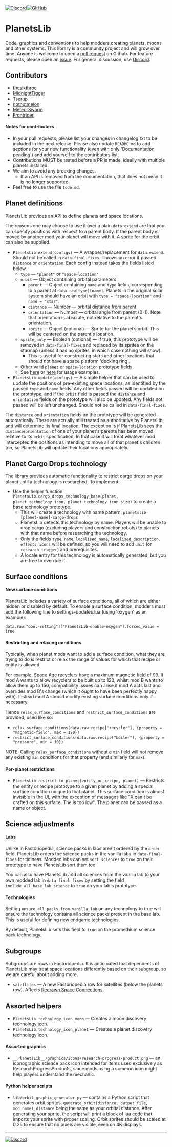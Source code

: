 [![Discord](https://img.shields.io/badge/Discord-%235865F2.svg?style=for-the-badge&logo=discord&logoColor=white)](https://discord.gg/VuVhYUBbWE)[![GitHub](https://img.shields.io/badge/github-%23121011.svg?style=for-the-badge&logo=github&logoColor=white)](https://github.com/danielmartin0/PlanetsLib)

# PlanetsLib

Code, graphics and conventions to help modders creating planets, moons and other systems. This library is a community project and will grow over time. Anyone is welcome to open a [pull request](https://github.com/danielmartin0/PlanetsLib/pulls) on Github. For feature requests, please open an [issue](https://github.com/danielmartin0/PlanetsLib/issues). For general discussion, use [Discord](https://discord.gg/VuVhYUBbWE).

## Contributors

* [thesixthroc](https://mods.factorio.com/user/thesixthroc)
* [MidnightTigger](https://mods.factorio.com/user/Midnighttigger)
* [Tserup](https://mods.factorio.com/user/Tserup)
* [notnotmelon](https://mods.factorio.com/user/notnotmelon)
* [MeteorSwarm](https://mods.factorio.com/user/MeteorSwarm)
* [Frontrider](https://mods.factorio.com/user/Frontrider)

#### Notes for contributors

* In your pull requests, please list your changes in changelog.txt to be included in the next release. Please also update `README.md` to add sections for your new functionality (even with only 'Documentation pending') and add yourself to the contributors list.
* Contributions MUST be tested before a PR is made, ideally with multiple planets installed.
* We aim to avoid any breaking changes.
    * If an API is removed from the documentation, that does not mean it is no longer supported.
* Feel free to use the file `todo.md`.

## Planet definitions

PlanetsLib provides an API to define planets and space locations.

The reasons one may choose to use it over a plain `data:extend` are that you can specify positions with respect to a parent body. If the parent body is moved by another mod your planet will move with it. A sprite for the orbit can also be supplied.

* `PlanetsLib:extend(configs)` — A wrapper/replacement for `data:extend`. Should not be called in `data-final-fixes`. Throws an error if passed `distance` or `orientation`. Each config instead takes the fields listed below.
    * `type` — `"planet"` or `"space-location"`
    * `orbit` — Object containing orbital parameters:
        * `parent` — Object containing `name` and `type` fields, corresponding to a parent at `data.raw[type][name]`. Planets in the original solar system should have an orbit with `type = "space-location"` and `name = "star"`.
        * `distance` — Number — orbital distance from parent
        * `orientation` — Number — orbital angle from parent (0-1). Note that orientation is absolute, not relative to the parent's orientation.
        * `sprite` — Object (optional) — Sprite for the planet’s orbit. This will be centered on the parent's location.
    * `sprite_only` — Boolean (optional) — If true, this prototype will be removed in `data-final-fixes` and replaced by its sprites on the starmap (unless it has no sprites, in which case nothing will show).
        * This is useful for constructing stars and other locations that should not have a space platform 'docking ring'.
    * Other valid `planet` or `space-location` prototype fields.
    * See [here](https://github.com/danielmartin0/Cerys-Moon-of-Fulgora/blob/main/prototypes/planet/planet.lua) or [here](https://github.com/danielmartin0/PlanetsLib/issues/12#issuecomment-2585484116) for usage examples.
* `PlanetsLib:update(configs)` — A simple helper that can be used to update the positions of pre-existing space locations, as identified by the passed `type` and `name` fields. Any other fields passed will be updated on the prototype, and if the `orbit` field is passed the `distance` and `orientation` fields on the prototype will also be updated. Any fields not passed will be left unchanged. Should not be called in `data-final-fixes`.

The `distance` and `orientation` fields on the prototype will be generated automatically. These are actually still treated as authoritative by PlanetsLib, and will determine its final location. The exception is if PlanetsLib sees the `distance`/`orientation` of one of your planet's parents has been moved relative to its `orbit` specification. In that case it will treat whatever mod intercepted the positions as intending to move all of that planet's children too, so PlanetsLib will update their locations appropriately.

## Planet Cargo Drops technology

The library provides automatic functionality to restrict cargo drops on your planet until a technology is researched. To implement:

* Use the helper function `PlanetsLib.cargo_drops_technology_base(planet, planet_technology_icon, planet_technology_icon_size)` to create a base technology prototype.
    * This will create a technology with name pattern: `planetslib-[planet-name]-cargo-drops`
    * PlanetsLib detects this technology by name. Players will be unable to drop cargo (excluding players and construction robots) to planets with that name before researching the technology.
    * Only the fields `type`, `name`, `localised_name`, `localised_description`, `effects`, `icons` will be defined, so you will need to add `unit` (or `research_trigger`) and prerequisites.
    * A locale entry for this technology is automatically generated, but you are free to override it.

## Surface conditions

#### New surface conditions

PlanetsLib includes a variety of surface conditions, all of which are either hidden or disabled by default. To enable a surface condition, modders must add the following line to settings-updates.lua (using 'oxygen' as an example):

`data.raw["bool-setting"]["PlanetsLib-enable-oxygen"].forced_value = true`

#### Restricting and relaxing conditions

Typically, when planet mods want to add a surface condition, what they are trying to do is restrict or relax the range of values for which that recipe or entity is allowed.

For example, Space Age recyclers have a maximum magnetic field of 99. If mod A wants to allow recyclers to be built up to 120, whilst mod B wants to allow them up to 150, compatibility issues can arise if mod A acts last and overrides mod B's change (which it ought to have been perfectly happy with). Instead mod A should modify existing surface conditions only if necessary.

Hence `relax_surface_conditions` and `restrict_surface_conditions` are provided, used like so:

* `relax_surface_conditions(data.raw.recipe["recycler"], {property = "magnetic-field", max = 120})`
* `restrict_surface_conditions(data.raw.recipe["boiler"], {property = "pressure", min = 10})`

NOTE: Calling `relax_surface_conditions` without a `min` field will not remove any existing `min` conditions for that property (and similarly for `max`).

#### Per-planet restrictions

* `PlanetsLib.restrict_to_planet(entity_or_recipe, planet)` — Restricts the entity or recipe prototype to a given planet by adding a special surface condition unique to that planet. This surface condition is almost invisible in the UI, with the exception of messages like "X can't be crafted on this surface. The  is too low". The planet can be passed as a name or object.

## Science adjustments

#### Labs

Unlike in Factoriopedia, science packs in labs aren't ordered by the `order` field. PlanetsLib orders the science packs in the vanilla labs in `data-final-fixes` for tidiness. Modded labs can set `sort_sciences` to `true` on their prototype to have PlanetsLib sort them too.

You can also have PlanetsLib add all sciences from the vanilla lab to your own modded lab in `data-final-fixes` by setting the field `include_all_base_lab_science` to `true` on your lab's prototype.

#### Technologies

Setting `ensure_all_packs_from_vanilla_lab` on any technology to true will ensure the technology contains all science packs present in the base lab. This is useful for defining new endgame technologies.

By default, PlanetsLib sets this field to `true` on the promethium science pack technology.

## Subgroups

Subgroups are rows in Factoriopedia. It is anticipated that dependents of PlanetsLib may treat space locations differently based on their subgroup, so we are careful about adding more.

* `satellites` — A new Factoriopedia row for satellites (below the planets row). Affects [Redrawn Space Connections](https://mods.factorio.com/mod/Redrawn-Space-Connections).

## Assorted helpers
* `PlanetsLib.technology_icon_moon` — Creates a moon discovery technology icon.
* `PlanetsLib.technology_icon_planet` — Creates a planet discovery technology icon.

#### Assorted graphics

* `__PlanetsLib__/graphics/icons/research-progress-product.png` — an iconographic science pack icon intended for items used exclusively as ResearchProgressProducts, since mods using a common icon might help players understand the mechanic.

#### Python helper scripts

* `lib/orbit_graphic_generator.py` — contains a Python script that generates orbit sprites. `generate_orbit(distance, output_file, mod_name)`, `distance` being the same as your orbital distance. After generating your sprite, the script will print a block of lua code that imports your sprite with proper scaling. Orbit sprites should be scaled at 0.25 to ensure that no pixels are visible, even on 4K displays.

---

[![Discord](https://img.shields.io/discord/1309620686347702372?style=for-the-badge&logo=discord&logoColor=bf6434&label=The%20Foundry&labelColor=222222&color=bf6434)](https://discord.gg/VuVhYUBbWE)